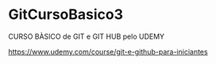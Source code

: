 # GitCursoBasico3


CURSO BÀSICO de GIT e GIT HUB pelo UDEMY

https://www.udemy.com/course/git-e-github-para-iniciantes
